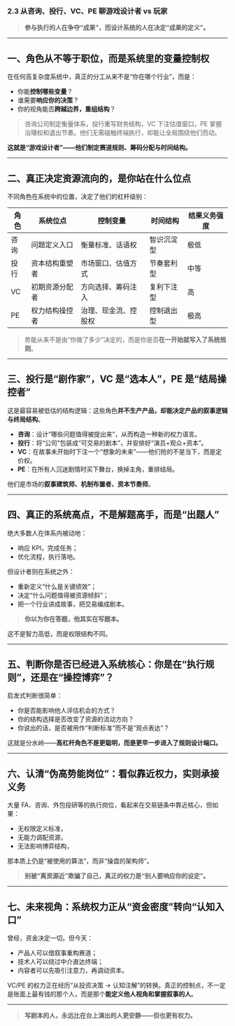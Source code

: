 ### 2.3 从咨询、投行、VC、PE 聊游戏设计者 vs 玩家

> **参与执行的人在争夺“成果”，而设计系统的人在决定“成果的定义”。**

---

## 一、角色从不等于职位，而是系统里的变量控制权

在任何高复杂度系统中，真正的分工从来不是“你在哪个行业”，而是：

- 你能**控制哪些变量**？
- 谁需要**响应你的决策**？
- 你的视角能否**跨越边界，重组结构**？

> 咨询公司制定衡量体系，投行重写财务结构，VC 下注估值窗口，PE 掌握治理权和退出节奏。他们无需碰触终端执行，却能让全局围绕他们而动。

**这就是“游戏设计者”——他们制定赛道规则、筹码分配与时间结构。**

---

## 二、真正决定资源流向的，是你站在什么位点

不同角色在系统中的位置，决定了他们的杠杆级别：

| 角色 | 系统位点       | 控制变量             | 时间结构   | 结果义务强度 |
| ---- | -------------- | -------------------- | ---------- | ------------ |
| 咨询 | 问题定义入口   | 衡量标准、话语权     | 智识沉淀型 | 极低         |
| 投行 | 资本结构重塑者 | 市场窗口、估值方式   | 节奏套利型 | 中等         |
| VC   | 初期资源分配者 | 方向选择、筹码注入   | 复利下注型 | 高           |
| PE   | 权力结构操控者 | 治理、现金流、控股权 | 控制退出型 | 极高         |

> 势能从来不是由“你做了多少”决定的，而是你是否**在一开始就写入了系统规则**。

---

## 三、投行是“剧作家”，VC 是“选本人”，PE 是“结局操控者”

这是最容易被低估的结构逻辑：这些角色**并不生产产品，却能决定产品的叙事逻辑与终局结构**。

- **咨询**：设计“哪些问题值得被提出来”，从而构造一种新的权力语言。
- **投行**：将“公司”包装成“可交易的剧本”，并安排好“演员+观众+资本”。
- **VC**：在故事未开始时下注一个“想象的未来”——他们抢的不是当下，而是定价权。
- **PE**：在所有人沉迷剧情时买下舞台，换掉主角，重排结局。

他们是市场的**叙事建筑师、机制布置者、资本节奏师**。

---

## 四、真正的系统高点，不是解题高手，而是“出题人”

绝大多数人在体系内被动地：

- 响应 KPI，完成任务；
- 优化流程，执行落地。

但设计者则在系统之外：

- 重新定义“什么是关键绩效”；
- 决定“什么问题值得被资源倾斜”；
- 把一个行业讲成故事，把交易编成剧本。

> **你以为你在答题，他其实在写题本。**

这不是智力高低，而是权限结构不同。

---

## 五、判断你是否已经进入系统核心：你是在“执行规则”，还是在“操控博弈”？

启发式判断很简单：

- 你是否能影响他人评估机会的方式？
- 你的结构选择是否改变了资源的流动方向？
- 你说出的话，是否被用作“判断标准”而不是“观点表达”？

这就是分水岭——**高杠杆角色不是更聪明，而是更早一步进入了规则设计端口。**

---

## 六、认清“伪高势能岗位”：看似靠近权力，实则承接义务

大量 FA、咨询、外包投研等的执行岗位，看起来在交易链条中靠近核心，但如果：

- 无权限定义标准，
- 无能力调配资源，
- 无法影响博弈结构，

那本质上仍是“被使用的算法”，而非“操盘的架构师”。

> **别被“离资源近”欺骗了自己，真正的权力是“别人要响应你的设定”。**

---

## 七、未来视角：系统权力正从“资金密度”转向“认知入口”

曾经，资金决定一切。但今天：

- 产品人可以借叙事重构赛道；
- 技术人可以绕过中介直达终端；
- 内容者可以先吸引注意力，再调动资本。

VC/PE 的权力正在经历“从投资决策 → 认知注解”的转换。真正的控制点，不一定是账面上最有钱的那个人，而是那个**能定义他人视角和掌握叙事的人**。

---

> **写剧本的人，永远比在台上演出的人更安静——但也更有权力。**
